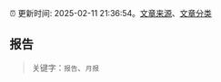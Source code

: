 :alarm_clock: 更新时间: 2025-02-11 21:36:54。[文章来源](/README.md)、[文章分类](/TAGS.md)

## 报告


> 关键字：`报告`、`月报`



